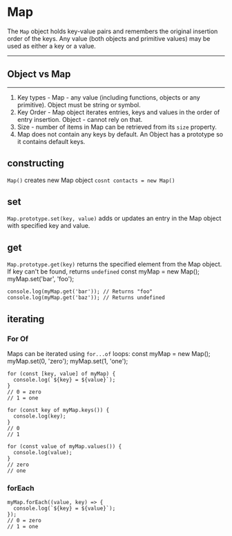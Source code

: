 # Map

The `Map` object holds key-value pairs and remembers the original insertion order of the keys. Any value (both objects and primitive values) may be used as either a key or a value.

---
## Object vs Map
---
1. Key types - Map - any value (including functions, objects or any primitive).  Object must be string or symbol.
2. Key Order - Map object iterates entries, keys and values in the order of entry insertion. Object - cannot rely on that.
3. Size - number of items in Map can be retrieved from its `size` property.
4. Map does not contain any keys by default.  An Object has a prototype so it contains default keys.
## constructing

`Map()` creates new Map object
`cosnt contacts = new Map()`

## set 
`Map.prototype.set(key, value)` adds or updates an entry in the Map object with specified key and value.

## get
`Map.prototype.get(key)` returns the specified element from the Map object.  If key can't be found, returns `undefined`
    const myMap = new Map();
    myMap.set('bar', 'foo');

    console.log(myMap.get('bar')); // Returns "foo"
    console.log(myMap.get('baz')); // Returns undefined

## iterating
### For Of
Maps can be iterated using `for...of` loops:
    const myMap = new Map();
    myMap.set(0, 'zero');
    myMap.set(1, 'one');

    for (const [key, value] of myMap) {
      console.log(`${key} = ${value}`);
    }
    // 0 = zero
    // 1 = one

    for (const key of myMap.keys()) {
      console.log(key);
    }
    // 0
    // 1

    for (const value of myMap.values()) {
      console.log(value);
    }
    // zero
    // one
### forEach
    myMap.forEach((value, key) => {
      console.log(`${key} = ${value}`);
    });
    // 0 = zero
    // 1 = one